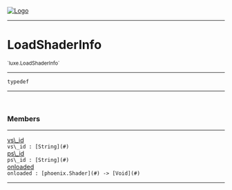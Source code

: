 
[![Logo](../../images/logo.png)](../../api/index.html)

---



<h1>LoadShaderInfo</h1>
<small>`luxe.LoadShaderInfo`</small>



---

`typedef`


---


&nbsp;
&nbsp;







<h3>Members</h3> <hr/><span class="member apipage">
                <a name="vs_id"><a class="lift" href="#vs_id">vs\_id</a></a><div class="clear"></div>
                <code class="signature apipage">vs\_id : [String](#)</code><br/></span>
            <span class="small_desc_flat"></span><span class="member apipage">
                <a name="ps_id"><a class="lift" href="#ps_id">ps\_id</a></a><div class="clear"></div>
                <code class="signature apipage">ps\_id : [String](#)</code><br/></span>
            <span class="small_desc_flat"></span><span class="member apipage">
                <a name="onloaded"><a class="lift" href="#onloaded">onloaded</a></a><div class="clear"></div>
                <code class="signature apipage">onloaded : [phoenix.Shader](#)&nbsp;-&gt; [Void](#)</code><br/></span>
            <span class="small_desc_flat"></span>








---

&nbsp;
&nbsp;
&nbsp;
&nbsp;